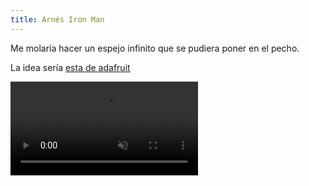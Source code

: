 ```yaml
---
title: Arnés Iron Man
---
```


Me molaría hacer un espejo infinito que se pudiera poner en el pecho.

La idea sería [esta de adafruit](https://learn.adafruit.com/infinity-mirror-coaster)

<video class="video-preview lazy" preload="auto" muted="muted" loop="loop" autoplay="autoplay" playsinline="" data-error="/assets/missing%2Fmissing.png">
<source src="https://cdn-learn.adafruit.com/guides/cropped_images/000/002/864/medium640mp4/guide-thumb.mp4?1579487805">
<source src="https://cdn-learn.adafruit.com/guides/cropped_images/000/002/864/medium640webm/guide-thumb.webm?1579487805" type="video/webm; codecs=vp8,vorbis">
Your browser does not support the video tag.
</video>
